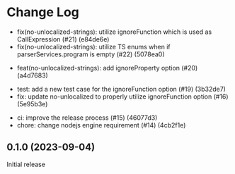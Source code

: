 # Change Log

- fix(no-unlocalized-strings): utilize ignoreFunction which is used as CallExpression (#21) (e84de6e)
- fix(no-unlocalized-strings): utilize TS enums when if parserServices.program is empty (#22) (5078ea0)

* feat(no-unlocalized-strings): add ignoreProperty option (#20) (a4d7683)

- test: add a new test case for the ignoreFunction option (#19) (3b32de7)
- fix: update no-unlocalized to properly utilize ignoreFunction option (#16) (5e95b3e)

* ci: improve the release process (#15) (46077d3)
* chore: change nodejs engine requirement (#14) (4cb2f1e)

## 0.1.0 (2023-09-04)

Initial release
